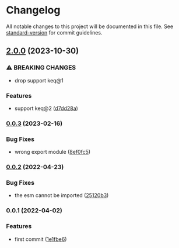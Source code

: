 # Changelog

All notable changes to this project will be documented in this file. See [standard-version](https://github.com/conventional-changelog/standard-version) for commit guidelines.

## [2.0.0](https://github.com/keq-request/keq-exception/compare/v0.0.3...v2.0.0) (2023-10-30)


### ⚠ BREAKING CHANGES

* drop support keq@1

### Features

* support keq@2 ([d7dd28a](https://github.com/keq-request/keq-exception/commit/d7dd28aebab9f4deaa8a7c2870196805c6d4ddad))

### [0.0.3](https://www.github.com/keq-request/keq-exception/compare/v0.0.2...v0.0.3) (2023-02-16)


### Bug Fixes

* wrong export module ([8ef0fc5](https://www.github.com/keq-request/keq-exception/commit/8ef0fc5abc690f7fcd9560fde8c32219121d4599))

### [0.0.2](https://github.com/keq-request/keq-exception/compare/v0.0.1...v0.0.2) (2022-04-23)


### Bug Fixes

* the esm cannot be imported ([25120b3](https://github.com/keq-request/keq-exception/commit/25120b38be85c07401a5d8095830066b4f4396a5))

### 0.0.1 (2022-04-02)


### Features

* first commit ([1e1fbe6](https://github.com/keq-request/keq-exception/commit/1e1fbe6aa09b8dbd461e503bdab07012bafd49d1))
